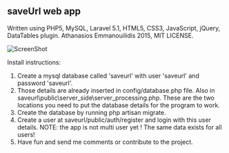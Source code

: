 ## saveUrl web app
Written using PHP5, MySQL, Laravel 5.1, HTML5, CSS3, JavaScript, jQuery, DataTables plugin.
Athanasios Emmanouilidis 2015, MIT LICENSE.

![ScreenShot](http://s9.postimg.org/konupiptb/save_Url_Screenshot.png)

Install instructions:

1. Create a mysql database called 'saveurl' with user 'saveurl' and password 'saveurl'.
2. Those details are already inserted in config/database.php  file. Also in saveurl\public\server_side\server_processing.php. These are the two locations you need to put the database details for the program to work.
3. Create the database by running php artisan migrate. 
4. Create a user at saveurl/public/auth/register and login with this user details. NOTE: the app is not multi user yet ! The same data exists for all users!
5. Have fun and send me comments or contribute to the project.

